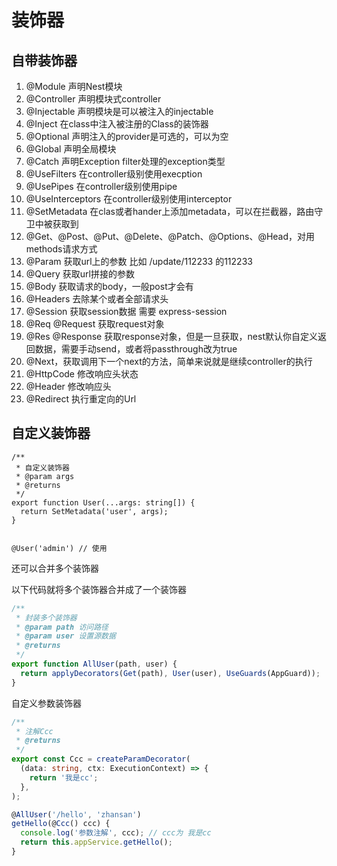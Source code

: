 # 装饰器

## 自带装饰器

1. @Module 声明Nest模块
2. @Controller 声明模块式controller
3. @Injectable 声明模块是可以被注入的injectable
4. @Inject 在class中注入被注册的Class的装饰器
5. @Optional 声明注入的provider是可选的，可以为空
6. @Global 声明全局模块
7. @Catch 声明Exception filter处理的exception类型
8. @UseFilters 在controller级别使用execption
9. @UsePipes 在controller级别使用pipe
10. @UseInterceptors 在controller级别使用interceptor
11. @SetMetadata 在clas或者hander上添加metadata，可以在拦截器，路由守卫中被获取到
12. @Get、@Post、@Put、@Delete、@Patch、@Options、@Head，对用methods请求方式
13. @Param 获取url上的参数 比如 /update/112233 的112233
14. @Query 获取url拼接的参数
15. @Body 获取请求的body，一般post才会有
16. @Headers 去除某个或者全部请求头
17. @Session 获取session数据 需要 express-session
18. @Req @Request 获取request对象
19. @Res @Response 获取response对象，但是一旦获取，nest默认你自定义返回数据，需要手动send，或者将passthrough改为true
20. @Next，获取调用下一个next的方法，简单来说就是继续controller的执行
21. @HttpCode 修改响应头状态
22. @Header 修改响应头
23. @Redirect 执行重定向的Url

## 自定义装饰器

```
/**
 * 自定义装饰器
 * @param args
 * @returns
 */
export function User(...args: string[]) {
  return SetMetadata('user', args);
}


@User('admin') // 使用
```

还可以合并多个装饰器

以下代码就将多个装饰器合并成了一个装饰器

```js
/**
 * 封装多个装饰器
 * @param path 访问路径
 * @param user 设置源数据
 * @returns 
 */
export function AllUser(path, user) {
  return applyDecorators(Get(path), User(user), UseGuards(AppGuard));
}
```

自定义参数装饰器

```ts
/**
 * 注解Ccc
 * @returns
 */
export const Ccc = createParamDecorator(
  (data: string, ctx: ExecutionContext) => {
    return '我是cc';
  },
);

@AllUser('/hello', 'zhansan')
getHello(@Ccc() ccc) {
  console.log('参数注解', ccc); // ccc为 我是cc
  return this.appService.getHello();
}
```



